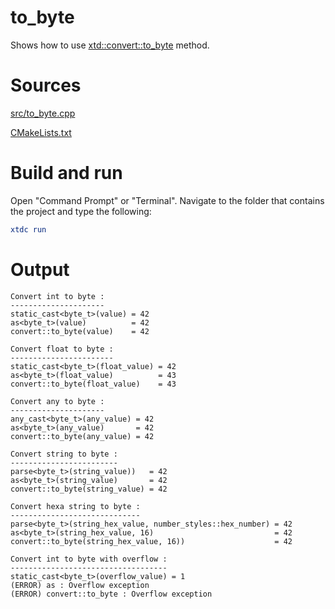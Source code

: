 # to_byte

Shows how to use [xtd::convert::to_byte](https://codedocs.xyz/gammasoft71/xtd/classxtd_1_1convert.html#a31ae0aaad2259a0d02bce9c06a5df2c1) method.

# Sources

[src/to_byte.cpp](src/to_byte.cpp)

[CMakeLists.txt](CMakeLists.txt)

# Build and run

Open "Command Prompt" or "Terminal". Navigate to the folder that contains the project and type the following:

```cmake
xtdc run
```

# Output

```
Convert int to byte :
---------------------
static_cast<byte_t>(value) = 42
as<byte_t>(value)          = 42
convert::to_byte(value)    = 42

Convert float to byte :
-----------------------
static_cast<byte_t>(float_value) = 42
as<byte_t>(float_value)          = 43
convert::to_byte(float_value)    = 43

Convert any to byte :
---------------------
any_cast<byte_t>(any_value) = 42
as<byte_t>(any_value)       = 42
convert::to_byte(any_value) = 42

Convert string to byte :
------------------------
parse<byte_t>(string_value))   = 42
as<byte_t>(string_value)       = 42
convert::to_byte(string_value) = 42

Convert hexa string to byte :
-----------------------------
parse<byte_t>(string_hex_value, number_styles::hex_number) = 42
as<byte_t>(string_hex_value, 16)                           = 42
convert::to_byte(string_hex_value, 16))                    = 42

Convert int to byte with overflow :
-----------------------------------
static_cast<byte_t>(overflow_value) = 1
(ERROR) as : Overflow exception
(ERROR) convert::to_byte : Overflow exception
```
